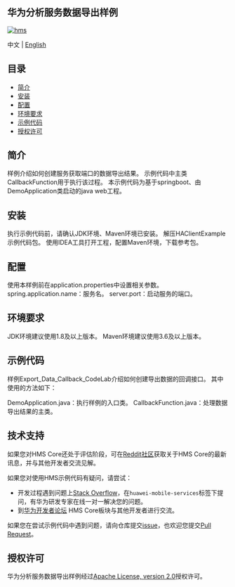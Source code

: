 ## 华为分析服务数据导出样例

[![hms](https://img.shields.io/badge/hms-analytics-brightgreen)](https://developer.huawei.com/consumer/en/doc/development/HMS-References/3021004) 

中文 | [English](README.md)

## 目录

 * [简介](#简介)
 * [安装](#安装)
 * [配置 ](#配置 )
 * [环境要求](#环境要求)
 * [示例代码](#示例代码)
 * [授权许可](#授权许可)

## 简介
样例介绍如何创建服务获取端口的数据导出结果。
示例代码中主类CallbackFunction用于执行该过程。
本示例代码为基于springboot、由DemoApplication类启动的java web工程。

## 安装
执行示例代码前，请确认JDK环境、Maven环境已安装。
解压HAClientExample示例代码包。
使用IDEA工具打开工程，配置Maven环境，下载参考包。

## 配置 
使用本样例前在application.properties中设置相关参数。  
spring.application.name：服务名。
server.port：启动服务的端口。

## 环境要求
JDK环境建议使用1.8及以上版本。
Maven环境建议使用3.6及以上版本。
	
## 示例代码
样例Export_Data_Callback_CodeLab介绍如何创建导出数据的回调接口。
其中使用的方法如下：
    
DemoApplication.java：执行样例的入口类。
CallbackFunction.java：处理数据导出结果的主类。

## 技术支持
如果您对HMS Core还处于评估阶段，可在[Reddit社区](https://www.reddit.com/r/HuaweiDevelopers/)获取关于HMS Core的最新讯息，并与其他开发者交流见解。

如果您对使用HMS示例代码有疑问，请尝试：
- 开发过程遇到问题上[Stack Overflow](https://stackoverflow.com/questions/tagged/huawei-mobile-services?tab=Votes)，在`huawei-mobile-services`标签下提问，有华为研发专家在线一对一解决您的问题。
- 到[华为开发者论坛](https://developer.huawei.com/consumer/cn/forum/blockdisplay?fid=18) HMS Core板块与其他开发者进行交流。

如果您在尝试示例代码中遇到问题，请向仓库提交[issue](https://github.com/HMS-Core/hms-analytics-demo-data-export/issues)，也欢迎您提交[Pull Request](https://github.com/HMS-Core/hms-analytics-demo-data-export/pulls)。

##  授权许可
华为分析服务数据导出样例经过[Apache License, version 2.0](http://www.apache.org/licenses/LICENSE-2.0)授权许可。
